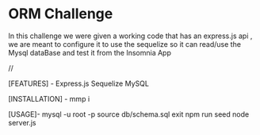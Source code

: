 # ORM Challenge

In this challenge we were given a working code that has an express.js api , we are meant to configure it to use the sequelize so it can read/use the Mysql dataBase and test it from the Insomnia App



//


[FEATURES] - 
Express.js
Sequelize
MySQL

[INSTALLATION] - 
mmp i

[USAGE]- 
mysql -u root -p
source db/schema.sql
exit
npm run seed
node server.js
